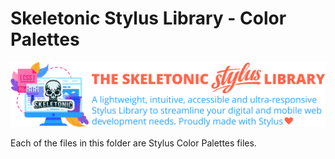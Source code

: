 # Skeletonic Stylus Library - Color Palettes

![alt text][logo]

[logo]: ../../../images/skeletonic-stylus.svg "Skeletonic Stylus Banner"

Each of the files in this folder are Stylus Color Palettes files.
